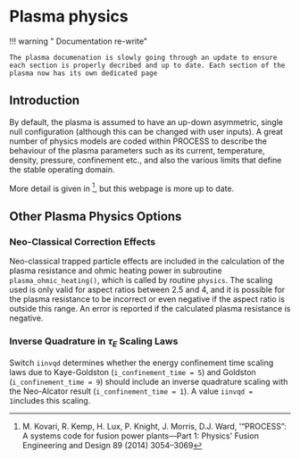 # Plasma physics

!!! warning " Documentation re-write"

    The plasma documenation is slowly going through an update to ensure each section is properly decribed and up to date. Each section of the plasma now has its own dedicated page

## Introduction

By default, the plasma is assumed to have an up-down asymmetric, single null
configuration (although this can be changed with user inputs). A great number 
of physics models are coded within PROCESS to describe the behaviour of the 
plasma parameters such as its current, temperature, density, pressure, 
confinement etc., and also the various limits that define the stable operating 
domain. 

More detail is given in [^1], but this webpage is more up to date.


## Other Plasma Physics Options

### Neo-Classical Correction Effects

Neo-classical trapped particle effects are 
included in the calculation of the plasma resistance and ohmic heating power in 
subroutine `plasma_ohmic_heating()`, which is called by routine `physics`.  The scaling used is only valid for aspect 
ratios between 2.5 and 4, and it is possible for the plasma resistance to be 
incorrect or even negative if the aspect ratio is outside this range.  An error is reported if the 
calculated plasma resistance is negative.

### Inverse Quadrature in $\tau_E$ Scaling Laws

Switch `iinvqd` determines whether the energy confinement time scaling
laws due to Kaye-Goldston (`i_confinement_time = 5`) and Goldston (`i_confinement_time = 9`) should include 
an inverse quadrature scaling with the Neo-Alcator result (`i_confinement_time = 1`). A value 
`iinvqd = 1`includes this scaling.

[^1]: M. Kovari, R. Kemp, H. Lux, P. Knight, J. Morris, D.J. Ward, '“PROCESS”: A systems code for fusion power plants—Part 1: Physics' Fusion Engineering and Design 89 (2014) 3054–3069

